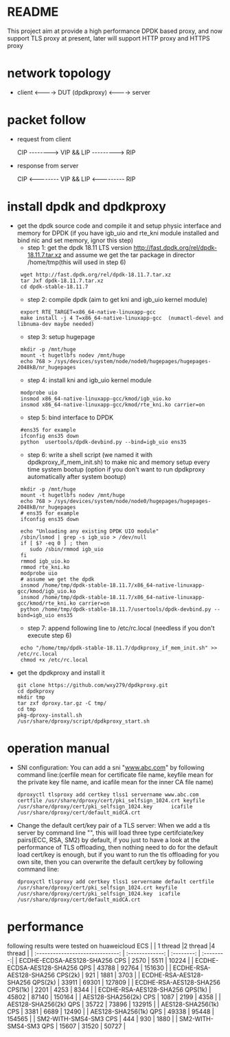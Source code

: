 # README
  This project aim at provide a high performance DPDK based proxy, and now support TLS proxy at present, later will support HTTP proxy and HTTPS proxy 
# network topology
* client <----> DUT (dpdkproxy) <----> server 
# packet follow
  * request from client

    CIP -------->  VIP && LIP ---------> RIP
  * response from server

    CIP <--------  VIP && LIP <--------- RIP
# install dpdk and dpdkproxy
  * get the dpdk source code and compile it and setup physic interface and memory for DPDK (if you have igb_uio and rte_kni module installed and bind nic and set memory, ignor this step)
      * step 1: get the dpdk 18.11 LTS version http://fast.dpdk.org/rel/dpdk-18.11.7.tar.xz and assume we get the tar package in director /home/tmp(this will used in step 6)
      ```
       wget http://fast.dpdk.org/rel/dpdk-18.11.7.tar.xz
       tar Jxf dpdk-18.11.7.tar.xz
       cd dpdk-stable-18.11.7
      ```
      * step 2: compile dpdk (aim to get kni and igb_uio kernel module)
      ```
       export RTE_TARGET=x86_64-native-linuxapp-gcc
       make install -j 4 T=x86_64-native-linuxapp-gcc  (numactl-devel and libnuma-dev maybe needed)
      ```
      * step 3: setup hugepage
      ```
       mkdir -p /mnt/huge
       mount -t hugetlbfs nodev /mnt/huge
       echo 768 > /sys/devices/system/node/node0/hugepages/hugepages-2048kB/nr_hugepages
      ```
      * step 4: install kni and igb_uio kernel module
      ```
       modprobe uio
       insmod x86_64-native-linuxapp-gcc/kmod/igb_uio.ko
       insmod x86_64-native-linuxapp-gcc/kmod/rte_kni.ko carrier=on
      ```
      * step 5: bind interface to DPDK
      ```
       #ens35 for example
       ifconfig ens35 down
       python  usertools/dpdk-devbind.py --bind=igb_uio ens35
      ```
      * step 6: write a shell script (we named it with dpdkproxy_if_mem_init.sh) to make nic and memory setup every time system bootup (option if you don't want to run dpdkproxy automatically after system bootup) 
      ```
       mkdir -p /mnt/huge
       mount -t hugetlbfs nodev /mnt/huge
       echo 768 > /sys/devices/system/node/node0/hugepages/hugepages-2048kB/nr_hugepages
       # ens35 for example
       ifconfig ens35 down
       
       echo "Unloading any existing DPDK UIO module"
       /sbin/lsmod | grep -s igb_uio > /dev/null
       if [ $? -eq 0 ] ; then
          sudo /sbin/rmmod igb_uio
       fi
       rmmod igb_uio.ko
       rmmod rte_kni.ko 
       modprobe uio 
       # assume we get the dpdk 
       insmod /home/tmp/dpdk-stable-18.11.7/x86_64-native-linuxapp-gcc/kmod/igb_uio.ko
       insmod /home/tmp/dpdk-stable-18.11.7/x86_64-native-linuxapp-gcc/kmod/rte_kni.ko carrier=on
       python /home/tmp/dpdk-stable-18.11.7/usertools/dpdk-devbind.py --bind=igb_uio ens35
      ```
      * step 7: append following line to /etc/rc.local (needless if you don't execute step 6)
      ```
       echo "/home/tmp/dpdk-stable-18.11.7/dpdkproxy_if_mem_init.sh" >> /etc/rc.local
       chmod +x /etc/rc.local
      ```
  * get the dpdkproxy and install it 
    ```
    git clone https://github.com/wxy279/dpdkproxy.git
    cd dpdkproxy
    mkdir tmp
    tar zxf dproxy.tar.gz -C tmp/
    cd tmp
    pkg-dproxy-install.sh
    /usr/share/dproxy/script/dpdkproxy_start.sh
    ```
# operation manual
  * SNI configuration:
      You can add a sni "www.abc.com" by following command line:(cerfile mean for certificate file name, keyfile mean for the private key file name, and icafile mean for the inner CA file name)
      ```
      dproxyctl tlsproxy add certkey tlss1 servername www.abc.com certfile /usr/share/dproxy/cert/pki_selfsign_1024.crt keyfile /usr/share/dproxy/cert/pki_selfsign_1024.key      icafile /usr/share/dproxy/cert/default_midCA.crt
      ```
  * Change the default cert/key pair of a TLS server:
      When we add a tls server by command line "", this will load three type certifciate/key pairs(ECC, RSA, SM2) by default, if you just to have a look at the performance of TLS offloading, then nothing need to do for the default load cert/key is enough, but if you want to run the tls offloading for you own site, then you can overwrite the default cert/key by following command line:
      ```
    dproxyctl tlsproxy add certkey tlss1 servername default certfile /usr/share/dproxy/cert/pki_selfsign_1024.crt keyfile /usr/share/dproxy/cert/pki_selfsign_1024.key  icafile /usr/share/dproxy/cert/default_midCA.crt
      ```
# performance
following results were tested on huaweicloud ECS
|                                  |      1 thread   |2 thread    |4 thread   |
| :------------------------------: | :-------------: | :--------: | :--------:|
| ECDHE-ECDSA-AES128-SHA256 CPS    | 2570            |  5511      |    10224  |
| ECDHE-ECDSA-AES128-SHA256 QPS    | 43788           |  92764     |    151630 |
| ECDHE-RSA-AES128-SHA256 CPS(2k)  | 921             |  1881      |    3703   |
| ECDHE-RSA-AES128-SHA256 QPS(2k)  | 33911           |  69301     |  127809   |
| ECDHE-RSA-AES128-SHA256 CPS(1k)  | 2201            |  4253      |    8344   |
| ECDHE-RSA-AES128-SHA256 QPS(1k)  | 45802           |  87140     |   150164  |
| AES128-SHA256(2k) CPS            | 1087            |  2199      |    4358   |
| AES128-SHA256(2k) QPS            | 35722           |  73896     |   132915  |
| AES128-SHA256(1k) CPS            | 3381            |  6689      |    12490  |
| AES128-SHA256(1k) QPS            | 49338           |  95448     |   154565  |
| SM2-WITH-SMS4-SM3 CPS            | 444             |  930       |   1880    |
| SM2-WITH-SMS4-SM3 QPS            | 15607           |  31520     |   50727   |

